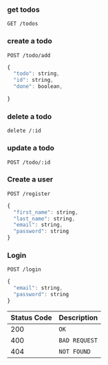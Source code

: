 

### get todos
```http
GET /todos
```

### create a todo
```http
POST /todo/add
```

```javascript
{
  "todo": string, 
  "id": string, 
  "done": boolean, 

}
```


### delete a todo
```http
delete /:id
```


### update a todo
```http
POST /todo/:id
```

### Create a user
```http
POST /register
```

```javascript
{
  "first_name": string, 
  "last_name": string, 
  "email": string, 
  "password": string 
}
```
### Login

```http
POST /login
```
```javascript
{
  "email": string, 
  "password": string 
}
```

| Status Code | Description |
| :--- | :--- |
| 200 | `OK` |
| 400 | `BAD REQUEST` |
| 404 | `NOT FOUND` |
